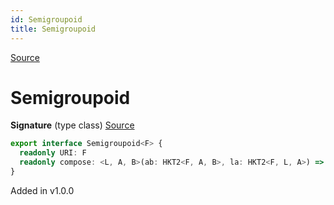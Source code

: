 ```yaml
---
id: Semigroupoid
title: Semigroupoid
---
```


[Source](https://github.com/gcanti/fp-ts/blob/master/src/Semigroupoid.ts)

# Semigroupoid

**Signature** (type class) [Source](https://github.com/gcanti/fp-ts/blob/master/src/Semigroupoid.ts#L7-L10)

```ts
export interface Semigroupoid<F> {
  readonly URI: F
  readonly compose: <L, A, B>(ab: HKT2<F, A, B>, la: HKT2<F, L, A>) => HKT2<F, L, B>
}
```

Added in v1.0.0
